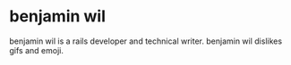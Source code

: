 # benjamin wil

benjamin wil is a rails developer and technical writer. benjamin wil dislikes
gifs and emoji.
